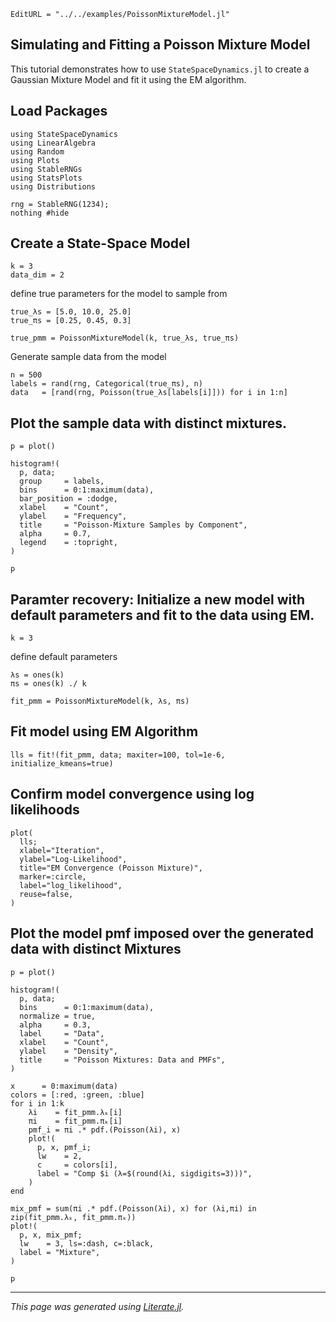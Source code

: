 ```@meta
EditURL = "../../examples/PoissonMixtureModel.jl"
```

## Simulating and Fitting a Poisson Mixture Model

This tutorial demonstrates how to use `StateSpaceDynamics.jl` to
create a Gaussian Mixture Model and fit it using the EM algorithm.

## Load Packages

````@example poisson_mixture_model_example
using StateSpaceDynamics
using LinearAlgebra
using Random
using Plots
using StableRNGs
using StatsPlots
using Distributions
````

````@example poisson_mixture_model_example
rng = StableRNG(1234);
nothing #hide
````

## Create a State-Space Model

````@example poisson_mixture_model_example
k = 3
data_dim = 2
````

define true parameters for the model to sample from

````@example poisson_mixture_model_example
true_λs = [5.0, 10.0, 25.0]
true_πs = [0.25, 0.45, 0.3]

true_pmm = PoissonMixtureModel(k, true_λs, true_πs)
````

Generate sample data from the model

````@example poisson_mixture_model_example
n = 500
labels = rand(rng, Categorical(true_πs), n)
data   = [rand(rng, Poisson(true_λs[labels[i]])) for i in 1:n]
````

## Plot the sample data with distinct mixtures.

````@example poisson_mixture_model_example
p = plot()

histogram!(
  p, data;
  group     = labels,
  bins      = 0:1:maximum(data),
  bar_position = :dodge,
  xlabel    = "Count",
  ylabel    = "Frequency",
  title     = "Poisson‐Mixture Samples by Component",
  alpha     = 0.7,
  legend    = :topright,
)

p
````

## Paramter recovery: Initialize a new model with default parameters and fit to the data using EM.

````@example poisson_mixture_model_example
k = 3
````

define default parameters

````@example poisson_mixture_model_example
λs = ones(k)
πs = ones(k) ./ k

fit_pmm = PoissonMixtureModel(k, λs, πs)
````

## Fit model using EM Algorithm

````@example poisson_mixture_model_example
lls = fit!(fit_pmm, data; maxiter=100, tol=1e-6, initialize_kmeans=true)
````

## Confirm model convergence using log likelihoods

````@example poisson_mixture_model_example
plot(
  lls;
  xlabel="Iteration",
  ylabel="Log-Likelihood",
  title="EM Convergence (Poisson Mixture)",
  marker=:circle,
  label="log_likelihood",
  reuse=false,
)
````

## Plot the model pmf imposed over the generated data with distinct Mixtures

````@example poisson_mixture_model_example
p = plot()

histogram!(
  p, data;
  bins      = 0:1:maximum(data),
  normalize = true,
  alpha     = 0.3,
  label     = "Data",
  xlabel    = "Count",
  ylabel    = "Density",
  title     = "Poisson Mixtures: Data and PMFs",
)

x      = 0:maximum(data)
colors = [:red, :green, :blue]
for i in 1:k
    λi    = fit_pmm.λₖ[i]
    πi    = fit_pmm.πₖ[i]
    pmf_i = πi .* pdf.(Poisson(λi), x)
    plot!(
      p, x, pmf_i;
      lw    = 2,
      c     = colors[i],
      label = "Comp $i (λ=$(round(λi, sigdigits=3)))",
    )
end

mix_pmf = sum(πi .* pdf.(Poisson(λi), x) for (λi,πi) in zip(fit_pmm.λₖ, fit_pmm.πₖ))
plot!(
  p, x, mix_pmf;
  lw    = 3, ls=:dash, c=:black,
  label = "Mixture",
)

p
````

---

*This page was generated using [Literate.jl](https://github.com/fredrikekre/Literate.jl).*

